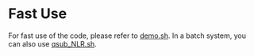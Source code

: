# Fast Use
For fast use of the code, please refer to [demo.sh](./code/scripts/demo.sh). In a batch system, you can also use [qsub_NLR.sh](./code/scripts/qsub_NLR.sh).

